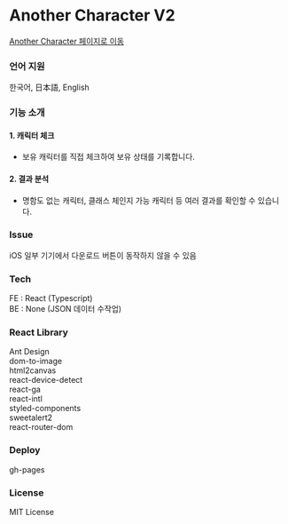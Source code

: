 # Another Character V2

[Another Character 페이지로 이동](https://hu-lee.github.io/anothercharcheck/)

### 언어 지원
한국어, 日本語, English

### 기능 소개
#### 1. 캐릭터 체크
- 보유 캐릭터를 직접 체크하여 보유 상태를 기록합니다.  

#### 2. 결과 분석
- 명함도 없는 캐릭터, 클래스 체인지 가능 캐릭터 등 여러 결과를 확인할 수 있습니다.


### Issue
iOS 일부 기기에서 다운로드 버튼이 동작하지 않을 수 있음   

### Tech
FE : React (Typescript)   
BE : None (JSON 데이터 수작업)

### React Library
Ant Design   
dom-to-image   
html2canvas   
react-device-detect   
react-ga   
react-intl    
styled-components  
sweetalert2   
react-router-dom   

### Deploy
gh-pages

### License
MIT License

